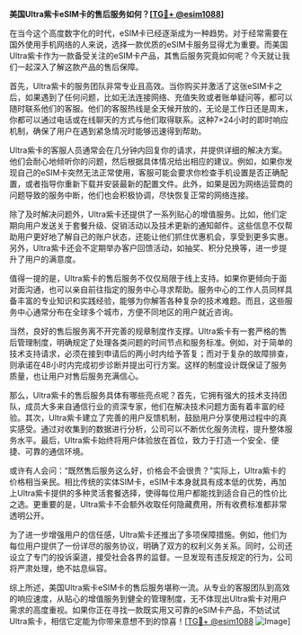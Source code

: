 **美国Ultra紫卡eSIM卡的售后服务如何？[[TG💪+ @esim1088](https://t.me/s/esim1088)]**

在当今这个高度数字化的时代，eSIM卡已经逐渐成为一种趋势。对于经常需要在国外使用手机网络的人来说，选择一款优质的eSIM卡服务显得尤为重要。而美国Ultra紫卡作为一款备受关注的eSIM卡产品，其售后服务究竟如何呢？今天就让我们一起深入了解这款产品的售后保障。

首先，Ultra紫卡的服务团队非常专业且高效。当你购买并激活了这张eSIM卡之后，如果遇到了任何问题，比如无法连接网络、充值失败或者账单疑问等，都可以随时联系他们的客服。他们的客服热线是全天候开放的，无论是工作日还是周末，你都可以通过电话或在线聊天的方式与他们取得联系。这种7×24小时的即时响应机制，确保了用户在遇到紧急情况时能够迅速得到帮助。

Ultra紫卡的客服人员通常会在几分钟内回复你的请求，并提供详细的解决方案。他们会耐心地倾听你的问题，然后根据具体情况给出相应的建议。例如，如果你发现自己的eSIM卡突然无法正常使用，客服可能会要求你检查手机设置是否正确配置，或者指导你重新下载并安装最新的配置文件。此外，如果是因为网络运营商的问题导致的服务中断，他们也会积极协调，尽快恢复正常的网络连接。

除了及时解决问题外，Ultra紫卡还提供了一系列贴心的增值服务。比如，他们定期向用户发送关于套餐升级、促销活动以及技术更新的通知邮件。这些信息不仅帮助用户更好地了解自己的账户状态，还能让他们抓住优惠机会，享受到更多实惠。另外，Ultra紫卡还会不定期举办客户回馈活动，如抽奖、积分兑换等，进一步提升了用户的满意度。

值得一提的是，Ultra紫卡的售后服务不仅仅局限于线上支持。如果你更倾向于面对面沟通，也可以亲自前往指定的服务中心寻求帮助。服务中心的工作人员同样具备丰富的专业知识和实践经验，能够为你解答各种复杂的技术难题。而且，这些服务中心通常分布在全球多个城市，方便不同地区的用户就近咨询。

当然，良好的售后服务离不开完善的规章制度作支撑。Ultra紫卡有一套严格的售后管理制度，明确规定了处理各类问题的时间节点和服务标准。例如，对于简单的技术支持请求，必须在接到申请后的两小时内给予答复；而对于复杂的故障排查，则承诺在48小时内完成初步诊断并提出可行方案。这样的制度设计既保证了服务质量，也让用户对售后服务充满信心。

那么，Ultra紫卡的售后服务具体有哪些亮点呢？首先，它拥有强大的技术支持团队，成员大多来自通信行业的资深专家，他们在解决技术问题方面有着丰富的经验。其次，Ultra紫卡建立了完善的用户反馈机制，鼓励用户分享使用过程中的真实感受。通过对收集到的数据进行分析，公司可以不断优化服务流程，提升整体服务水平。最后，Ultra紫卡始终将用户体验放在首位，致力于打造一个安全、便捷、可靠的通信环境。

或许有人会问：“既然售后服务这么好，价格会不会很贵？”实际上，Ultra紫卡的价格相当亲民。相比传统的实体SIM卡，eSIM卡本身就具有成本低的优势，再加上Ultra紫卡提供的多种灵活套餐选择，使得每位用户都能找到适合自己的性价比之选。更重要的是，Ultra紫卡不会额外收取任何隐藏费用，所有收费标准都非常透明公开。

为了进一步增强用户的信任感，Ultra紫卡还推出了多项保障措施。例如，他们为每位用户提供了一份详尽的服务协议，明确了双方的权利义务关系。同时，公司还设立了专门的投诉渠道，接受社会各界的监督。一旦发现有违反规定的行为，公司将严肃处理，绝不姑息纵容。

综上所述，美国Ultra紫卡eSIM卡的售后服务堪称一流。从专业的客服团队到高效的响应速度，从贴心的增值服务到健全的管理制度，无不体现出Ultra紫卡对用户需求的高度重视。如果你正在寻找一款既实用又可靠的eSIM卡产品，不妨试试Ultra紫卡，相信它定能为你带来意想不到的惊喜！[[TG💪+ @esim1088](https://t.me/s/esim1088) ![Image](https://i.postimg.cc/4NQfJmqS/Snipaste-2025-05-13-00-14-12.png)]